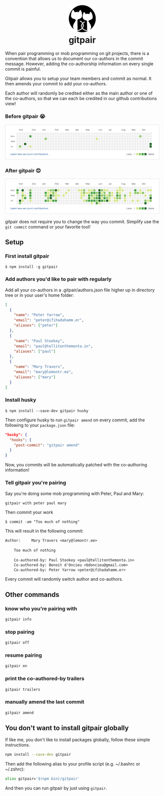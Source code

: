 <h1 align="center">
    <img src=https://github.com/bdo/gitpair/raw/master/docs/logo.png width=90><br>
    gitpair
</h1>

When pair programming or mob programming on git projects, there is a convention that allows us to document our co-authors in the commit message.
However, adding the co-authorship information on every single commit is painful.

Gitpair allows you to setup your team members and commit as normal. It then amends your commit to add your co-authors.

Each author will randomly be credited either as the main author or one of the co-authors, so that we can each be credited in our github contributions view!

### Before gitpair :sob:

![before](https://github.com/bdo/gitpair/raw/master/docs/before-gitpair.png)

### After gitpair :heart_eyes:

![after](https://github.com/bdo/gitpair/raw/master/docs/after-gitpair.png)

gitpair does not require you to change the way you commit. Simplify use the `git commit` command or your favorite tool!

## Setup

### First install gitpair

```
$ npm install -g gitpair
```

### Add authors you'd like to pair with regularly

Add all your co-authors in a .gitpair/authors.json file higher up in directory tree or in your user's home folder:

```json
[
  {
    "name": "Peter Yarrow",
    "email": "peter@ifihadahamm.er",
    "aliases": ["peter"]
  },
  {
    "name": "Paul Stookey",
    "email": "paul@tellitonthemonta.in",
    "aliases": ["paul"]
  },
  {
    "name": "Mary Travers",
    "email": "mary@lemontr.ee",
    "aliases": ["mary"]
  }
]
```

### Install husky

```
$ npm install --save-dev gitpair husky
```

Then configure husky to run `gitpair amend` on every commit, add the following to your `package.json` file:

```json
"husky": {
  "hooks": {
    "post-commit": "gitpair amend"
  }
}
```

Now, you commits will be automatically patched with the co-authoring information!

### Tell gitpair you're pairing

Say you're doing some mob programming with Peter, Paul and Mary:

```bash
gitpair with peter paul mary
```

Then commit your work

```
$ commit -am "Too much of nothing"
```

This will result in the following commit:

```
Author:     Mary Travers <mary@lemontr.ee>

    Too much of nothing

    Co-authored-by: Paul Stookey <paul@tellitonthemonta.in>
    Co-authored-by: Benoit d'Oncieu <bdoncieu@gmail.com>
    Co-authored-by: Peter Yarrow <peter@ifihadahamm.er>
```

Every commit will randomly switch author and co-authors.

## Other commands

### know who you're pairing with

```bash
gitpair info
```

### stop pairing

```bash
gitpair off
```

### resume pairing

```bash
gitpair on
```

### print the co-authored-by trailers

```bash
gitpair trailers
```

### manually amend the last commit

```bash
gitpair amend
```

## You don't want to install gitpair globally

If like me, you don't like to install packages globally, follow these simple instructions.

```bash
npm install --save-dev gitpair
```

Then add the following alias to your profile script (e.g. ~/.bashrc or ~/.zshrc):

```bash
alias gitpair='$(npm bin)/gitpair'
```

And then you can run gitpair by just using `gitpair`.
